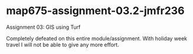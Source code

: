 # map675-assignment-03.2-jmfr236
Assignment 03: GIS using Turf

Completely defeated on this entire module/assignment. With holiday week travel I will not be able to give any more effort. 
